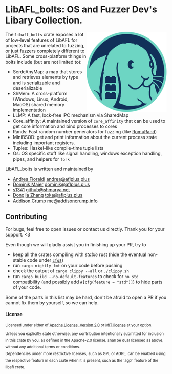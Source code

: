 # LibAFL_bolts: OS and Fuzzer Dev's Libary Collection.

 <img align="right" src="https://raw.githubusercontent.com/AFLplusplus/Website/main/static/libafl_logo.svg" alt="LibAFL logo" width="250" heigh="250">

The `libafl_bolts` crate exposes a lot of low-level features of LibAFL for projects that are unrelated to fuzzing, or just fuzzers completely different to LibAFL.
Some cross-platform things in bolts include (but are not limited to):

* SerdeAnyMap: a map that stores and retrieves elements by type and is serializable and deserializable
* ShMem: A cross-platform (Windows, Linux, Android, MacOS) shared memory implementation
* LLMP: A fast, lock-free IPC mechanism via SharedMap
* Core_affinity: A maintained version of `core_affinity` that can be used to get core information and bind processes to cores
* Rands: Fast random number generators for fuzzing (like [RomuRand](http://www.romu-random.org/))
* MiniBSOD: get and print information about the current process state including important registers.
* Tuples: Haskel-like compile-time tuple lists
* Os: OS specific stuff like signal handling, windows exception handling, pipes, and helpers for `fork`

LibAFL_bolts is written and maintained by

* [Andrea Fioraldi](https://twitter.com/andreafioraldi) <andrea@aflplus.plus>
* [Dominik Maier](https://twitter.com/domenuk) <dominik@aflplus.plus>
* [s1341](https://twitter.com/srubenst1341) <github@shmarya.net>
* [Dongjia Zhang](https://github.com/tokatoka) <toka@aflplus.plus>
* [Addison Crump](https://github.com/addisoncrump) <me@addisoncrump.info>

## Contributing

For bugs, feel free to open issues or contact us directly. Thank you for your support. <3

Even though we will gladly assist you in finishing up your PR, try to
- keep all the crates compiling with *stable* rust (hide the eventual non-stable code under [`cfg`s](https://github.com/AFLplusplus/LibAFL/blob/main/libafl/build.rs#L26))
- run `cargo nightly fmt` on your code before pushing
- check the output of `cargo clippy --all` or `./clippy.sh`
- run `cargo build --no-default-features` to check for `no_std` compatibility (and possibly add `#[cfg(feature = "std")]`) to hide parts of your code.

Some of the parts in this list may be hard, don't be afraid to open a PR if you cannot fix them by yourself, so we can help.

#### License

<sup>
Licensed under either of <a href="LICENSE-APACHE">Apache License, Version
2.0</a> or <a href="LICENSE-MIT">MIT license</a> at your option.
</sup>

<br>

<sub>
Unless you explicitly state otherwise, any contribution intentionally submitted
for inclusion in this crate by you, as defined in the Apache-2.0 license, shall
be dual licensed as above, without any additional terms or conditions.
</sub>

<br>

<sub>
Dependencies under more restrictive licenses, such as GPL or AGPL, can be enabled
using the respective feature in each crate when it is present, such as the
'agpl' feature of the libafl crate.
</sub>
